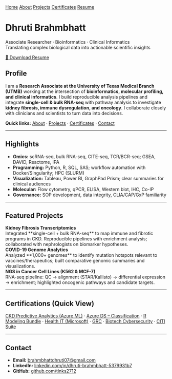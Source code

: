 <link rel="stylesheet" href="/assets/css/site.css">

<!-- Hide the big default theme header -->
<style>.page-header{display:none!important;}</style>

<div class="navbar">
  <div class="inner">
    <a href="/">Home</a>
    <a href="/about">About</a>
    <a href="/projects">Projects</a>
    <a href="/certificates">Certificates</a>
    <a href="/assets/Resume_Dhruti_Brahmbhatt.pdf">Resume</a>
  </div>
</div>

<div class="hero">
  <div class="content">
    <h1>Dhruti Brahmbhatt</h1>
    <p>Associate Researcher · Bioinformatics · Clinical Informatics<br>
       Translating complex biological data into actionable scientific insights</p>
    <a class="btn" href="/assets/Resume_Dhruti_Brahmbhatt.pdf">📄 Download Resume</a>
  </div>
</div>

<!-- IMPORTANT: allow markdown rendering inside this div -->
<div class="page-wrap" markdown="1">

## Profile

I am a **Research Associate at the University of Texas Medical Branch (UTMB)** working at the intersection of **bioinformatics, molecular profiling, and clinical informatics**. I build reproducible analysis pipelines and integrate **single-cell & bulk RNA-seq** with pathway analysis to investigate **kidney fibrosis, immune dysregulation, and oncology**. I collaborate closely with clinicians and scientists to turn data into decisions.

**Quick links:** [About](/about) · [Projects](/projects) · [Certificates](/certificates) · [Contact](#contact)

---

## Highlights

- **Omics:** scRNA-seq, bulk RNA-seq, CITE-seq, TCR/BCR-seq; GSEA, DAVID, Reactome, IPA  
- **Programming:** Python, R, SQL, SAS; workflow automation with Docker/Singularity; HPC (SLURM)  
- **Visualization:** Tableau, Power BI, GraphPad Prism; clear summaries for clinical audiences  
- **Molecular:** Flow cytometry, qPCR, ELISA, Western blot, IHC, Co-IP  
- **Governance:** SOP development, data integrity, CLIA/CAP/GxP familiarity

---

## Featured Projects

<div class="grid">

<div class="card">
<strong>Kidney Fibrosis Transcriptomics</strong><br>
Integrated **single-cell + bulk RNA-seq** to map immune and fibrotic programs in CKD. Reproducible pipelines with enrichment analysis; collaborated with nephrologists on biomarker hypotheses.
</div>

<div class="card">
<strong>COVID-19 Genome Analytics</strong><br>
Analyzed **1,000+ genomes** to identify mutation hotspots relevant to vaccines/therapeutics; built comparative genomic summaries and visualizations.
</div>

<div class="card">
<strong>NGS in Cancer Cell Lines (K562 & MCF-7)</strong><br>
RNA-seq pipeline: QC → alignment (STAR/Kallisto) → differential expression → enrichment; highlighted oncogenic pathways and candidate targets.
</div>

</div>

---

## Certifications (Quick View)

<div class="cert-strip">
<a href="/assets/docs/Predictive_Analytics_Detecting_Kidney_Disease_Using_AI_(1).pdf">CKD Predictive Analytics (Azure ML)</a> ·
<a href="/assets/docs/Azure%20Data%20Scientist%20Associate_%20Machine%20Learning%20Classification%20Models.pdf">Azure DS – Classification</a> ·
<a href="/assets/docs/All_R_Courses_pdf.pdf">R Modeling Bundle</a> ·
<a href="/assets/docs/Health_IT_Certificates.pdf">Health IT (Microsoft)</a> ·
<a href="/assets/docs/Governance,%20Risk%20Management,%20and%20Compliance.pdf">GRC</a> ·
<a href="/assets/docs/Cybersecurity%20for%20Biotechnology_%20Securing%20Biotech%20Research%20and%20Clinical%20Trials.pdf">Biotech Cybersecurity</a> ·
<a href="/assets/docs/citi_training_certificates.pdf">CITI Suite</a>
</div>

---

## Contact
<span id="contact"></span>

- **Email:** brahmbhattdhruti07@gmail.com  
- **LinkedIn:** <a href="https://www.linkedin.com/in/dhruti-brahmbhatt-5379931b7/">linkedin.com/in/dhruti-brahmbhatt-5379931b7</a>  
- **GitHub:** <a href="https://github.com/tinks2712">github.com/tinks2712</a>

</div>
